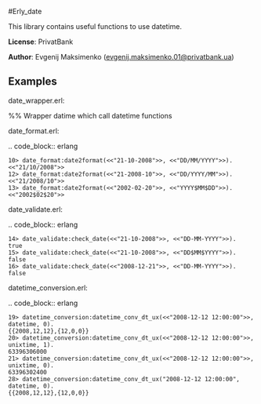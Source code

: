 #Erly_date

This library contains useful functions to use datetime.

**License**: PrivatBank

**Author**: Evgenij Maksimenko (evgenij.maksimenko.01@privatbank.ua)

Examples
--------

date_wrapper.erl:

%% Wrapper datime which call datetime functions

date_format.erl:

.. code_block:: erlang

    10> date_format:date2format(<<"21-10-2008">>, <<"DD/MM/YYYY">>).
    <<"21/10/2008">>
    12> date_format:date2format(<<"21-2008-10">>, <<"DD/YYYY/MM">>).  
    <<"21/2008/10">>
    13> date_format:date2format(<<"2002-02-20">>, <<"YYYY$MM$DD">>).
    <<"2002$02$20">>
    
date_validate.erl:

.. code_block:: erlang
    
    14> date_validate:check_date(<<"21-10-2008">>, <<"DD-MM-YYYY">>).
    true
    15> date_validate:check_date(<<"21-10-2008">>, <<"DD$MM$YYYY">>).
    false
    16> date_validate:check_date(<<"2008-12-21">>, <<"DD-MM-YYYY">>).
    false

datetime_conversion.erl:

.. code_block:: erlang

    19> datetime_conversion:datetime_conv_dt_ux(<<"2008-12-12 12:00:00">>, datetime, 0).
    {{2008,12,12},{12,0,0}}
    20> datetime_conversion:datetime_conv_dt_ux(<<"2008-12-12 12:00:00">>, unixtime, 1).
    63396306000
    21> datetime_conversion:datetime_conv_dt_ux(<<"2008-12-12 12:00:00">>, unixtime, 0).
    63396302400
    28> datetime_conversion:datetime_conv_dt_ux("2008-12-12 12:00:00", datetime, 0).
    {{2008,12,12},{12,0,0}}
